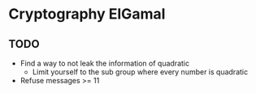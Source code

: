# Cryptography ElGamal

## TODO

* Find a way to not leak the information of quadratic
  * Limit yourself to the sub group where every number is quadratic
* Refuse messages >= 11
